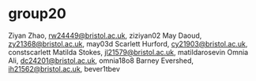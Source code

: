 # group20
Ziyan Zhao, rw24449@bristol.ac.uk, ziziyan02
May Daoud, zy21368@bristol.ac.uk, may03d
Scarlett Hurford, cy21903@bristol.ac.uk, constscarlett
Matilda Stokes, jl21579@bristol.ac.uk, matildarosevin
Omnia Ali, dc24201@bristol.ac.uk, omnia18o8
Barney Evershed, ih21562@bristol.ac.uk, bever1tbev